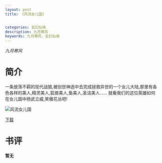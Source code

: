 ```yaml
---
layout: post
title: 《风流女儿国》


categories: 玄幻仙侠
description: 九月寒风
keywords: 九月寒风，玄幻仙侠
---
```


*九月寒风*

# 简介

一条放荡不羁的现代战狼,被创世神选中去完成拯救异世的一个女儿大陆,那里有各色各样的美人,精灵美人,狐兽美人,鱼美人,圣洁美人......
就看我们的这位英雄如何在女儿国中扬武立威,笑傲花丛吧!

![风流女儿国](https://cdn.jsdelivr.net/gh/YYbooks0/yybooks0img@master/bookscover2/风流女儿国.55tfnvtv50o.jpg)

[下载](https://link.jscdn.cn/1drv/aHR0cHM6Ly8xZHJ2Lm1zL3QvcyFBaGU2R2dNWmVFb2pobUIyRzNxZXNYTEdDcnVGP2U9RlFlZmQ5.txt)

# 书评

**暂无**

